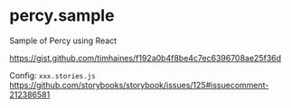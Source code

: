 # percy.sample
Sample of Percy using React

https://gist.github.com/timhaines/f192a0b4f8be4c7ec6396708ae25f36d



Config: `xxx.stories.js`
  https://github.com/storybooks/storybook/issues/125#issuecomment-212386581
